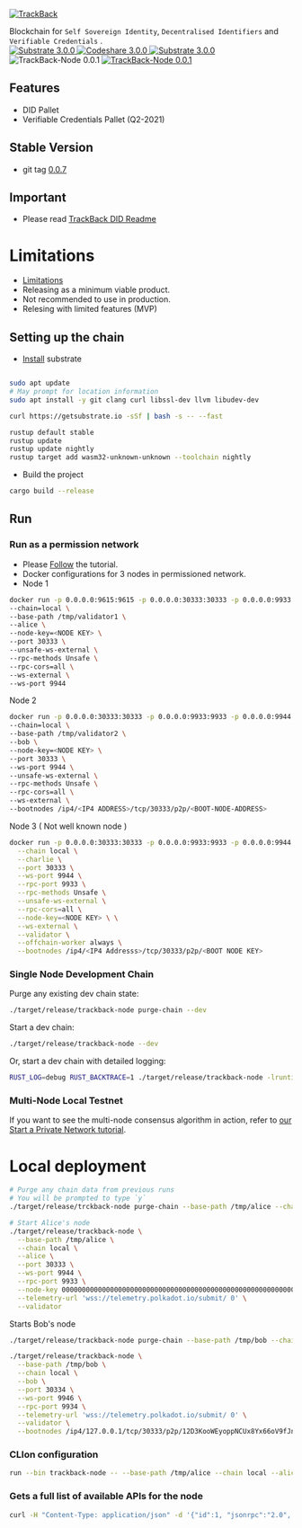 <p>
  <a href="https://trackback.co.nz/">
    <img src="https://user-images.githubusercontent.com/2051324/127407635-236f8a7a-4ca6-410a-9fc4-add396743cfa.png" alt="TrackBack"></a>
</p>

Blockchain for `Self Sovereign Identity`, `Decentralised Identifiers` and `Verifiable Credentials` .
<br>
<a href="https://github.com/paritytech/substrate/tree/v3.0.0" target="_blank">
    <img src="https://img.shields.io/badge/Substrate-3.0.0-green" alt="Substrate 3.0.0">
</a>
<a href="" target="_blank">
    <img src="https://img.shields.io/badge/build-pass-blueviolet" alt="Codeshare 3.0.0">
</a>
<a href="https://github.com/paritytech/substrate/tree/v3.0.0" target="_blank">
    <img src="https://img.shields.io/badge/terraform-1.0.0-8ca" alt="Substrate 3.0.0">
</a>
<a>
<img src="https://img.shields.io/badge/TrackBack--Node-0.0.1-00AAFF" alt="TrackBack-Node 0.0.1">
</a>
<a href="https://hub.docker.com/r/trackbacklimited/trackback-node" target="_blank">
<img src="https://img.shields.io/badge/TrackBack--Docker-00DFFF" alt="TrackBack-Node 0.0.1">
</a>

## Features
* DID Pallet 
* Verifiable Credentials Pallet (Q2-2021)

## Stable Version
* git tag [0.0.7](https://github.com/trackback-blockchain/trackback-node/releases/tag/0.0.7)

## Important
* Please read [TrackBack DID Readme](pallets/dids/README.md)

# Limitations
* [Limitations](Limitations.md)
* Releasing as a minimum viable product.
* Not recommended to use in production.
* Relesing with limited features (MVP)

## Setting up the chain
* [Install](https://substrate.dev/docs/en/knowledgebase/getting-started/) substrate 
```bash

sudo apt update
# May prompt for location information
sudo apt install -y git clang curl libssl-dev llvm libudev-dev

curl https://getsubstrate.io -sSf | bash -s -- --fast

rustup default stable
rustup update
rustup update nightly
rustup target add wasm32-unknown-unknown --toolchain nightly
```
* Build the project
```bash
cargo build --release
```

## Run

### Run as a permission network
* Please [Follow](https://docs.substrate.io/tutorials/v3/permissioned-network/) the tutorial.
* Docker configurations for 3 nodes in permissioned network.
* Node 1
```bash
docker run -p 0.0.0.0:9615:9615 -p 0.0.0.0:30333:30333 -p 0.0.0.0:9933:9933 -p 0.0.0.0:9944:9944 -e RPC_PORT=9933 -e P2P_PORT=30333 -e WEB_SOCKET_PORT=9944 <DOCKER IMAGE NAME> \
--chain=local \
--base-path /tmp/validator1 \
--alice \
--node-key=<NODE KEY> \
--port 30333 \
--unsafe-ws-external \
--rpc-methods Unsafe \
--rpc-cors=all \
--ws-external \
--ws-port 9944
  ```
Node 2
```bash
docker run -p 0.0.0.0:30333:30333 -p 0.0.0.0:9933:9933 -p 0.0.0.0:9944:9944 -e RPC_PORT=9933 -e P2P_PORT=30333 -e WEB_SOCKET_PORT=9944 <DOCKER IMAGE NAME> \
--chain=local \
--base-path /tmp/validator2 \
--bob \
--node-key=<NODE KEY> \
--port 30333 \
--ws-port 9944 \
--unsafe-ws-external \
--rpc-methods Unsafe \
--rpc-cors=all \
--ws-external \
--bootnodes /ip4/<IP4 ADDRESS>/tcp/30333/p2p/<BOOT-NODE-ADDRESS>
```

Node 3 ( Not well known node )
```bash
docker run -p 0.0.0.0:30333:30333 -p 0.0.0.0:9933:9933 -p 0.0.0.0:9944:9944 -e RPC_PORT=9933 -e P2P_PORT=30333 -e WEB_SOCKET_PORT=9944 <DOCKER IMAGE NAME> /tmp/validator3 \
  --chain local \
  --charlie \
  --port 30333 \
  --ws-port 9944 \
  --rpc-port 9933 \
  --rpc-methods Unsafe \
  --unsafe-ws-external \
  --rpc-cors=all \
  --node-key=<NODE KEY> \ \
  --ws-external \
  --validator \
  --offchain-worker always \
  --bootnodes /ip4/<IP4 Addresss>/tcp/30333/p2p/<BOOT NODE KEY>
```

### Single Node Development Chain

Purge any existing dev chain state:

```bash
./target/release/trackback-node purge-chain --dev
```

Start a dev chain:

```bash
./target/release/trackback-node --dev
```

Or, start a dev chain with detailed logging:

```bash
RUST_LOG=debug RUST_BACKTRACE=1 ./target/release/trackback-node -lruntime=debug --dev
```

### Multi-Node Local Testnet

If you want to see the multi-node consensus algorithm in action, refer to
[our Start a Private Network tutorial](https://substrate.dev/docs/en/tutorials/start-a-private-network/).


# Local deployment

```bash
# Purge any chain data from previous runs
# You will be prompted to type `y`
./target/release/trckback-node purge-chain --base-path /tmp/alice --chain local
```

```bash
# Start Alice's node
./target/release/trackback-node \
  --base-path /tmp/alice \
  --chain local \
  --alice \
  --port 30333 \
  --ws-port 9944 \
  --rpc-port 9933 \
  --node-key 0000000000000000000000000000000000000000000000000000000000000001 \
  --telemetry-url 'wss://telemetry.polkadot.io/submit/ 0' \
  --validator
```
Starts Bob's node
```bash
./target/release/trackback-node purge-chain --base-path /tmp/bob --chain local
```

```bash
./target/release/trackback-node \
  --base-path /tmp/bob \
  --chain local \
  --bob \
  --port 30334 \
  --ws-port 9946 \
  --rpc-port 9934 \
  --telemetry-url 'wss://telemetry.polkadot.io/submit/ 0' \
  --validator \
  --bootnodes /ip4/127.0.0.1/tcp/30333/p2p/12D3KooWEyoppNCUx8Yx66oV9fJnriXwCcXwDDUA2kj6vnc6iDEp
```

### CLIon configuration
```bash
run --bin trackback-node -- --base-path /tmp/alice --chain local --alice --port 30333 --ws-port 9944 --rpc-port 9933 --node-key 0000000000000000000000000000000000000000000000000000000000000001 --telemetry-url "wss://telemetry.polkadot.io/submit/ 0" --validator
```

### Gets a full list of available APIs for the node
```bash
curl -H "Content-Type: application/json" -d '{"id":1, "jsonrpc":"2.0", "method": "rpc_methods"}' http://localhost:9933/
```
